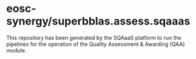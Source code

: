 <!--
SPDX-FileCopyrightText: Copyright contributors to the Software Quality Assurance as a Service (SQAaaS) project <sqaaas@ibergrid.eu>

SPDX-License-Identifier: GPL-3.0-only
-->

# eosc-synergy/superbblas.assess.sqaaas
This repository has been generated by the SQAaaS platform to run the pipelines
for the operation of the
Quality Assessment & Awarding (QAA)
module.